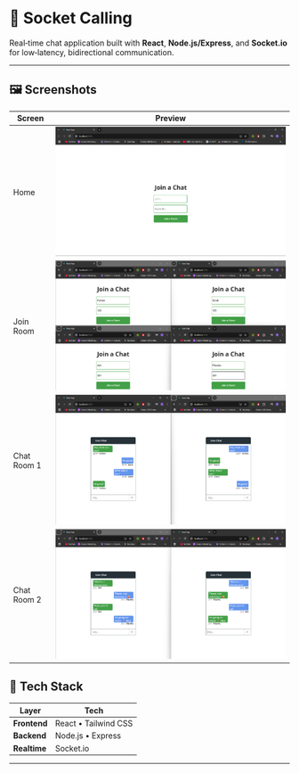 # 🧩 Socket Calling

Real‑time chat application built with **React**, **Node.js/Express**, and **Socket.io** for low‑latency, bidirectional communication.

---


## 🖼️ Screenshots

| Screen | Preview |
| ------ | ------- |
| Home | ![Home](./assets/Home.png) |
| Join Room | ![Join Room](./assets/Joining_a_Room.png) |
| Chat Room 1| ![Chat](./assets/Conversation_1.png) |
| Chat Room 2| ![Chat](./assets/Conversation_2.png) |



## 🚀 Tech Stack

| Layer      | Tech |
| ---------- | ---- |
| **Frontend** | React • Tailwind CSS |
| **Backend**  | Node.js • Express |
| **Realtime** | Socket.io |

---
